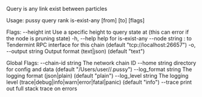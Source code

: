 Query is any link exist between particles

Usage:
  pussy query rank is-exist-any [from] [to] [flags]

Flags:
      --height int      Use a specific height to query state at (this can error if the node is pruning state)
  -h, --help            help for is-exist-any
      --node string     <host>:<port> to Tendermint RPC interface for this chain (default "tcp://localhost:26657")
  -o, --output string   Output format (text|json) (default "text")

Global Flags:
      --chain-id string     The network chain ID
      --home string         directory for config and data (default "/Users/user//.pussy")
      --log_format string   The logging format (json|plain) (default "plain")
      --log_level string    The logging level (trace|debug|info|warn|error|fatal|panic) (default "info")
      --trace               print out full stack trace on errors
